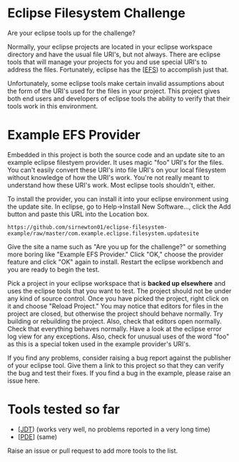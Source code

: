 Eclipse Filesystem Challenge
============================

Are your eclipse tools up for the challenge?

Normally, your eclipse projects are located in your eclipse workspace directory and have
the usual file URI's, but not always. There are eclipse tools that will manage your projects
for you and use special URI's to address the files. Fortunately, eclipse has the 
[[EFS](https://wiki.eclipse.org/EFS)) to accomplish just that.

Unfortunately, some eclipse tools make certain invalid assumptions about the form of the URI's
used for the files in your project. This project gives both end users and developers of eclipse
tools the ability to verify that their tools work in this environment.


Example EFS Provider
====================

Embedded in this project is both the source code and an update site to an example eclipse
filestyem provider. It uses magic "foo" URI's for the files. You can't easily convert these
URI's into file URI's on your local filesystem without knowledge of how the URI's work.
You're not really meant to understand how these URI's work. Most eclipse tools shouldn't, either.

To install the provider, you can install it into your eclipse environment using the update site.
In eclipse, go to Help->Install New Software..., click the Add button and paste this URL
into the Location box.

	https://github.com/sirnewton01/eclipse-filesystem-example/raw/master/com.example.eclipse.filesystem.updatesite

Give the site a name such as "Are you up for the challenge?" or
something more boring like "Example EFS Provider." Click "OK," choose the provider feature
and click "OK" again to install. Restart the eclipse workbench and you are ready to begin
the test.

Pick a project in your eclipse workspace that is **backed up elsewhere** and uses the eclipse tools
that you want to test. The project should not be under any kind of source control. Once you have
picked the project, right click on it and choose "Reload Project." You may notice that editors
for files in the project are closed, but otherwise the project should behave normally. Try
building or rebuilding the project. Also, check that editors open normally. Check that everything
behaves normally. Have a look at the eclipse error log view for any exceptions. Also, check for
unusual uses of the word "foo" as this is a special token used in the example provider's URI's.

If you find any problems, consider raising a bug report against the publisher of your eclipse
tool. Give them a link to this project so that they can verify the bug and test their fixes.
If you find a bug in the example, please raise an issue here.



Tools tested so far
===================

 * [[JDT](http://www.eclipse.org/jdt/)) (works very well, no problems reported in a very long time)
 * [[PDE](http://www.eclipse.org/pde/)] (same)

Raise an issue or pull request to add more tools to the list.

